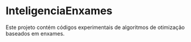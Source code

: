 # InteligenciaEnxames
Este projeto contém códigos experimentais de algoritmos de otimização baseados em enxames.
